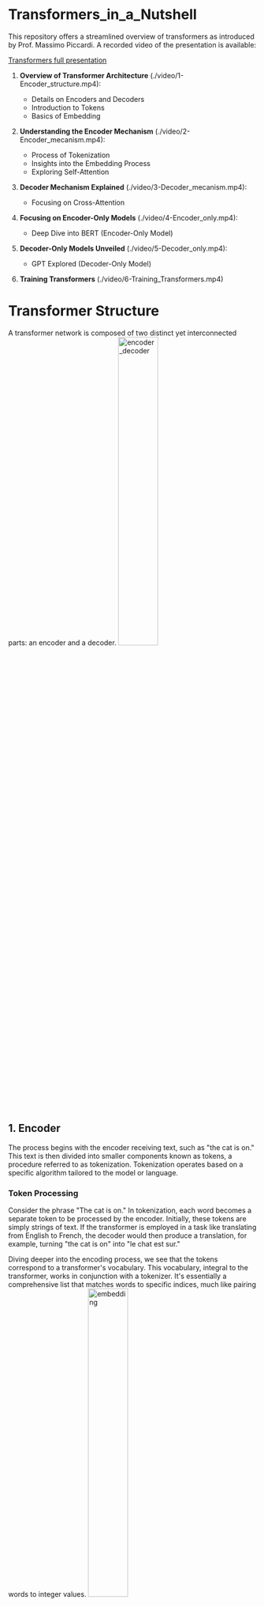 # Transformers_in_a_Nutshell

This repository offers a streamlined overview of transformers as introduced by Prof. Massimo Piccardi. A recorded video of the presentation is available:

[Transformers full presentation](./video/transformers_all.mp4)

   1. **Overview of Transformer Architecture** (./video/1-Encoder_structure.mp4):
      - Details on Encoders and Decoders
      - Introduction to Tokens
      - Basics of Embedding

   2. **Understanding the Encoder Mechanism** (./video/2-Encoder_mecanism.mp4):
      - Process of Tokenization
      - Insights into the Embedding Process
      - Exploring Self-Attention

   3. **Decoder Mechanism Explained** (./video/3-Decoder_mecanism.mp4):
      - Focusing on Cross-Attention

   4. **Focusing on Encoder-Only Models** (./video/4-Encoder_only.mp4):
      - Deep Dive into BERT (Encoder-Only Model)

   5. **Decoder-Only Models Unveiled** (./video/5-Decoder_only.mp4):
      - GPT Explored (Decoder-Only Model)

   6. **Training Transformers** (./video/6-Training_Transformers.mp4)



# Transformer Structure 
A transformer network is composed of two distinct yet interconnected parts: an encoder and a decoder. 
<img src="./img/encoder_decoder.png" alt="encoder_decoder" width="40%" height="40%">

## 1. Encoder

The process begins with the encoder receiving text, such as "the cat is on." This text is then divided into smaller components known as tokens, a procedure referred to as tokenization. Tokenization operates based on a specific algorithm tailored to the model or language.

### Token Processing

Consider the phrase "The cat is on." In tokenization, each word becomes a separate token to be processed by the encoder. Initially, these tokens are simply strings of text. If the transformer is employed in a task like translating from English to French, the decoder would then produce a translation, for example, turning "the cat is on" into "le chat est sur."

Diving deeper into the encoding process, we see that the tokens correspond to a transformer's vocabulary. This vocabulary, integral to the transformer, works in conjunction with a tokenizer. It's essentially a comprehensive list that matches words to specific indices, much like pairing words to integer values.
<img src="./img/embedding.png" alt="embedding" width="40%" height="40%">

For instance, in a typical setup, a vocabulary might range from 30,000 to as many as 250,000 different tokens. Each word, once tokenized, is linked to an integer index. The original string nature of the token is discarded at this stage, and only the integer index is relevant for further processing.

Attached to this vocabulary are embeddings – pre-calculated numerical vectors that correspond to each token. These embeddings, which can also be randomly initialized, vary in size but are typically within a few hundred dimensions, such as 768. 

So, when the word "cat" appears in the input, it's first converted into an integer index, and then this index is used to retrieve the corresponding embedding from a matrix. These embeddings, essentially large vectors of numbers, are generally small in absolute value and normalized to maintain consistency. 

**Tips:** as the text enters the transformer, it's tokenized, converted into numerical indices, and then these indices are used to extract embeddings, which are then processed by the transformer network.



### Embedding 

<img src="./img/embedding_2.png" alt="embedding_2" width="40%" height="40%">

This initial transformation is a crucial step in the encoder's processing. What we refer to as token embeddings are the primary inputs into this system. These token embeddings are essentially numerical representations of the tokens and do not rely on their position within the sentence. For example, the embedding for the word "cat" remains constant regardless of its placement in the sentence.

In addition to token embeddings, there are position and segment embeddings. Position embeddings are particularly significant as they add numerical values to the token embeddings, acting like offsets. This addition adjusts the embedding values based on the token's position in the sentence. If the added number is positive, it elevates the embedding values; if negative, it reduces them. A common method for determining these values is using a sinusoidal function, which provides unique, scalable values for each position.

Interestingly, these positional adjustments are sufficient for the encoder to discern the token's placement within a sentence, without explicitly encoding the position. The positional information is implicitly encoded through these slight numerical shifts in the token embeddings.

Segment embeddings, while similar to position embeddings, are less frequently used in practice. They are typically set to zero unless specifically required. Their role becomes prominent in scenarios where the input includes multiple sentences, such as in natural language processing tasks involving sentence comparisons or relationships. Segment embeddings help differentiate between sentences by adjusting the token embeddings of one sentence relative to another.

It's worth noting that an alternative to segment embeddings for differentiating sentences is the use of special separator tokens. However, segment embeddings offer a subtler means of distinguishing between sentences without adding extra tokens.

**Tips:** when these embeddings are input into the encoder – combining token, position, and possibly segment information – they form extended vectors (often 768 dimensions each) that are processed in each token slot of the encoder.

What does the encoder do these embeddings? 

### 2. Mechanisms within Transformer

The encoder's function within the network involves a multi-layered structure, rather than just a single layer. At the outset, there's an initial encoding layer that receives input, which is followed by subsequent layers, each building upon the previous one. In a smaller transformer model, there might be around six layers, while larger models can have up to twelve or more, and this number can be adjusted as needed.

Each layer in the encoder functions similarly. The first layer takes in the embeddings (the numerical representations of tokens) and processes them to produce what are known as hidden states. These hidden states are vectors of the same dimension as the embeddings, often 768 elements.

<img src="./img/mecanism.png" alt="mecanism" width="30%" height="30%">

The hidden states generated by one layer then serve as the input for the next layer. This process continues sequentially through each layer of the encoder. For instance, if we have four tokens represented by embeddings $x1$, $x2$, $x3$, and $x4$, these are transformed into corresponding hidden states at each layer. As the information passes through each layer, the embeddings evolve into hidden states that are processed by subsequent layers.

This repetitive processing across multiple layers culminates in the final hidden states at the last layer of the encoder. These final hidden states represent the fully processed version of the initial embeddings after having been refined through the encoder's multi-layered architecture.


**How each layer works?**

<img src="./img/layers.png" alt="layers" width="40%" height="40%">

Each layer within the transformer is made up of several smaller networks. The most crucial among these is the self-attention network. Self-attention is a key component often highlighted in research papers and is essential for understanding the transformer's functionality. In addition to self-attention, there are other components like a normalization layer and a feed-forward network.

The architecture of the transformer can vary, with many different versions existing. However, the standard model, which is thoroughly explained in the work of [Jay Alammar] (https://jalammar.github.io/illustrated-transformer/), often serves as a reference point for understanding these concepts. This standard setup includes self-attention, followed by normalization and then feed-forward processing.

While all these components are important, self-attention stands out as the most distinctive feature of the transformer. It's this mechanism that sets the transformer apart from other neural network models. The self-attention network, more than any other part, is what people commonly associate with the unique capabilities of the transformer model.

#### Self-attention

To grasp the concept of self-attention, a useful comparison can be drawn with associative memories.
<img src="./img/neurones.png" alt="neurones" width="20%" height="20%">

 Imagine we have four tokens: $x1$, $x2$, $x3$, and $x4$. Each of these tokens, from their initial form to their indexed state and subsequent embeddings, goes through a uniform process in the network.

Let's consider $x2$ as an example. The goal is to process $x2$ in such a way that the output, which we can label as $x2$ prime, differs from the original $x2$. This output is specifically aligned with the second token's slot. The unique aspect of this process is that $x2$' is influenced not only by $x2$ but also by the contributions of all the other tokens – $x1$, $x3$, and $x4$.

The beauty of this system lies in its consistency; the size of $x2'$ remains the same as $x2$. This uniformity allows for the addition of subsequent identical layers atop one another, each repeating the same process. Ultimately, the aim is to produce an output for each token that, while maintaining its original size, is enriched or influenced by the information from all other tokens in the network.
<img src="./img/self_attention.png" alt="self attention" width="40%" height="40%">

**How does this self-attention works?**

Self-attention within each layer of a transformer involves three critical components: the query matrix $Q$, the key matrix $K$, and the value matrix $V$. These matrices are essential in processing the tokens, for example, token $x2$.
<img src="./img/matrices.png" alt="matrices" width="40%" height="40%">

 The matrices, which could be 64 units wide and 768 units tall, interact with the token in a specific way.

<img src="./img/heads.png" alt="heads" width="40%" height="40%">
When token $x2$ interacts with the query matrix $Q$, it is transformed into a new representation, let's call it $Q2$. This process is replicated with the key matrix $K$ and the value matrix $V$, resulting in key $K2$ and value $V2$ representations for the same token.

The next step involves comparing $Q2$ with the key values of all other tokens, including $x2$ itself. This comparison is done through a dot product, which essentially measures the similarity between $Q2$ and each key. The result of this comparison is a set of values, which can range from high (indicating a strong match) to low or even negative (indicating a weak or no match).

These values are then normalized through a softmax function, turning them into weights that sum up to one. These weights determine the extent to which each token's value $V2$, $V3$, etc., contributes to the final output at that specific position in the sequence.

The final output for each position in the sequence is a weighted sum of all the value vectors, adjusted by these weights. This process effectively allows each position in the encoder to consider all other tokens in the sequence simultaneously, leading to a comprehensive representation that takes into account the entire context of the input sequence.

The self-attention mechanism essentially functions like an associative memory or database. It searches for matches between the query of a specific token and the keys of all other tokens, retrieving values based on these matches. This operation is not a binary match or no match scenario but rather a spectrum of matches represented proportionally.

In a transformer, this self-attention process is not performed just once but multiple times in parallel, each with its set of query $Q$, key $K$, and value $V$ matrices. These multiple iterations, known as heads, allow the model to view the data from different perspectives, each initialized randomly and optimized during the training process through backpropagation. This multiplicity ensures a more robust and nuanced understanding of the input data.


**So what do we do with the output of the 12 heads?**

What happens with the outputs from the 12 heads in the transformer's self-attention mechanism?

The goal is to assemble a vector that matches the original input size. Each of the 12 heads produces a weighted sum of its inputs, forming a 64-dimensional vector. Since there are 12 such heads, the dimensionality calculation can be expressed as:

$$ \text{Dimension per head} \times \text{Number of heads} = 64 \times 12 = 768 $$

Therefore, the outputs from the 12 different heads are concatenated to create a composite vector that mirrors the input's dimensions. This concatenation can be represented as:

$$ \text{Output} = \text{Concatenate}(\text{Head}_1, \text{Head}_2, \ldots, \text{Head}_{12}) $$

This process ensures that the output size is consistent with the input size:

$$ \text{Size}(\text{Output}) = \text{Size}(\text{Input}) $$

By maintaining this dimensionality, it becomes feasible to layer additional encoding layers on top of one another.

The self-attention mechanism, known as multi-headed self-attention, is a critical part of this process. This mechanism can be replicated multiple times, typically 8 to 12 times, depending on the specific dimensions chosen for the embeddings. 

In the given example, with an input of 768 dimensions, each head produces a 64-dimensional output. With 12 heads, the outputs are combined into one unified 768-dimensional vector. This vector, resembling the size of the original input, allows for the stacking of multiple layers within the transformer architecture. 

For now, we'll set aside the details of the normalization and feed-forward networks. The key takeaway is the generation of a hidden state or vector that precisely matches the size of the input, enabling the seamless addition of multiple layers in the transformer.


What happens with the outputs from the 12 heads in the transformer's self-attention mechanism?

The goal is to assemble a vector that matches the original input size. Each of the 12 heads produces a weighted sum of its inputs, forming a 64-dimensional vector. Since there are 12 such heads, multiplying 64 by 12 gives us a 768-dimensional vector. Therefore, the outputs from the 12 different heads are concatenated to create a composite vector that mirrors the input's dimensions.

This process ensures that the output size is consistent with the input size. By maintaining this dimensionality, it becomes feasible to layer additional encoding layers on top of one another. 

The self-attention mechanism, known as multi-headed self-attention, is a critical part of this process. This mechanism can be replicated multiple times, typically 8 to 12 times, depending on the specific dimensions chosen for the embeddings. 

In the given example, with an input of 768 dimensions, each head produces a 64-dimensional output. With 12 heads, the outputs are combined into one unified 768-dimensional vector. This vector, resembling the size of the original input, allows for the stacking of multiple layers within the transformer architecture. 

For now, we'll set aside the details of the normalization and feed-forward networks. The key takeaway is the generation of a hidden state or vector that precisely matches the size of the input, enabling the seamless addition of multiple layers in the transformer.

## 3. Decoder

<img src="./img/decoder.png" alt="decoder" width="40%" height="40%">

The encoder functions on the premise, for example, "the cat is on." The decoder's task is to translate this. Structurally, the decoder mirrors the encoder in architecture, maintaining the same network design. However, its operational approach differs significantly.

Unlike the encoder, which operates in parallel, the decoder processes input sequentially, one token at a time. This sequential processing is essential because it's not feasible to generate all output tokens simultaneously.

A notable variation within transformer studies is the non-autoregressive Transformer (NAT), which aims to produce output in one go. The standard decoder, however, starts with the initial token and then sequentially builds the translation.

A special token, often an unusual string not found in regular texts, marks the beginning of a sentence in the decoder's input. This token undergoes the same processing as regular tokens, involving self-attention and layered processing.

At each step, the decoder generates a probability distribution over the vocabulary. The highest probability word is typically selected for the translation – a process known as argmax. For instance, in translating from English to French, the decoder might start by predicting the French word "le."

$$ P(\text{word}) = \text{argmax}_{\text{word}} \, P(\text{word} | \text{context}) $$

The decoder relies on its own predictions for subsequent tokens, necessitating a sequential approach. This process can be refined using techniques like beam search, which explores multiple translation options simultaneously, as opposed to the more linear, greedy decoding.

As the decoder progresses, it aims to correctly predict the following words, using each prediction as the input for the next. This continues until the end of the sentence is reached, often marked by a special end-of-sentence token, signaling the completion of the translation.


The connection between the two networks in a transformer, namely the encoder and the decoder, is facilitated through a mechanism called **cross-attention**, similar in function to self-attention. 

- In the decoder, the query components of the tokens do not only attend to the tokens already processed by the decoder but also to all tokens processed by the encoder.
- This mechanism enriches the hidden states in the decoder with information from both previously translated tokens and all encoder tokens.


<img src="./img/decoder_2.png" alt="decoder 2" width="40%" height="40%">

The two components of the transformer architecture, the encoder and decoder, are interconnected by a mechanism known as cross-attention, which shares similarities with self-attention. The key distinction here is that within the decoder, the query elements of the tokens not only focus on what has been previously decoded but also consider all the tokens processed by the encoder. This cross-attention mechanism ensures that each token's hidden state in the decoder is informed by both the already translated tokens and the entire sequence of tokens from the encoder.

When discussing functionality, particularly in the decoder, each token is decoded sequentially, producing a probability vector that determines the likelihood of different words. To understand this, let’s consider the decoder's first slot, typically designated for a special token signifying the beginning of a sentence. This slot, much like the entire decoder, mirrors the encoder in structure. It outputs a hidden state with the same dimension, assumed here to be 768.

To convert this 768-dimensional hidden state into a probability distribution over a vocabulary, a matrix of dimensions 768 by the vocabulary size (say 30,000 words) is used. This matrix multiplication generates logits, which are then transformed into probabilities ranging from 0 to 1 through a softmax function. Interestingly, for tasks like word prediction where only the most probable word is required, the direct computation of the argmax from logits suffices, bypassing the need for converting logits into probabilities.

This final matrix in the decoder, interestingly, is similar in structure to the embedding matrix used in the encoder, but functions in reverse. While the encoder transforms words from the vocabulary into 768-dimensional embeddings, the decoder does the opposite, converting 768-dimensional vectors into vocabulary words.

The decoder’s task is intricate, involving the transformation of hidden states into probabilistic predictions of words, influenced by both the previously translated tokens and the original input processed by the encoder. This interaction between the encoder and decoder, facilitated by the cross-attention mechanism, is a defining feature of the transformer model, enabling it to effectively handle complex language processing tasks.

# 4. Encoder-Only

Transformers can be implemented with just an encoder network, excluding the decoder. This approach, focused solely on the encoder, is particularly effective and widely recognized.

<img src="./img/encoder_only.png" alt="encoder only" width="40%" height="40%">


Regarding the encoder-only network, it's essentially half of a typical transformer model, focusing solely on the encoding aspect. This encoder-only setup, renowned for its effectiveness, is the backbone of many significant applications. Unlike configurations that involve both an encoder and a decoder, this approach hinges exclusively on the encoder.

The encoder is utilized in a manner similar to standard transformers, processing input such as a sentence and converting it into a series of final vectors or hidden states, denoted as $$X'_1, X'_2, \ldots, X'_n$$, each corresponding to the dimensions of 768. However, unlike transformers aimed at tasks like translation or sentence generation, the encoder-only model is geared towards tasks that require labeling or classifying individual tokens in the input. For instance, in named entity recognition or relation extraction tasks, the goal is to assign specific class labels to each word or token, not to generate new text.

In practice, this involves transforming the final layer hidden states of size 768 into a smaller set of class labels, such as 10, if the task involves categorizing each word into one of 10 classes. This transformation is executed through a final matrix that maps the 768-dimensional vectors to a smaller number of class probabilities. Thus, the model's output becomes a sequence of class labels rather than words.

Moreover, this encoder-only framework is also applied in text classification tasks like sentiment analysis. Here, instead of assigning labels to each token, the entire text is classified into one of several categories. The process involves taking the output of one particular token, often influenced by all others through the encoding process, and converting its 768-dimensional vector into a probability vector over the class set (e.g., positive, negative, neutral). This is typically done using a matrix that reduces the 768 dimensions to match the number of classes.

To further refine the process and avoid biases towards any specific token, BERT and similar models introduce a special token at the beginning of the input sequence. This token, often referred to as the CLS token, is specifically used for classification tasks, ensuring that the probabilities it generates are influenced equally by all tokens in the sentence.


# 5. Decoder-Only

<img src="./img/decoder_only.png" alt="decoder only" width="40%" height="40%">


A famous example of a decoder only transformer is GPT. GPT  stands as a key transformer model, characterized by its exclusive reliance on decoders. Unlike typical transformers that include encoders, GPT's architecture is centered around an extensive decoder section. Inputs, such as "The cat is on the mat," are fed directly into the decoder as initial tokens, bypassing the encoder.

In GPT's framework, output generation unfolds sequentially, token by token. This method might appear contrary to earlier explanations regarding sequential output generation, which is contingent on previously generated outputs. However, GPT can predetermine certain inputs and outputs via a supervised method, enabling more controlled token generation.

The model utilizes prompts as initial token sequences, guiding the decoder to generate subsequent sequences. Post prompt completion, the decoder independently predicts the remaining sequence, basing each next token prediction on existing probability distributions.

# 6. Training a tramsformer 

Training involves a supervised approach. In translation tasks, for instance, the model is trained to accurately predict the next token in a sequence, taking into account both the previously translated tokens and the initial input. The primary goal during training is to enhance the probability of correctly translating each sequential step, often employing methods like cross-entropy or negative log likelihood.

During the decoding phase, GPT generates a probability vector at each step. From this vector, the model selects the token with the highest probability, which then informs the prediction for the next token.

In mathematical terms, the training objective in GPT, particularly for translation tasks, is often represented as maximizing the probability of the correct token $ y_t $ at each step $ t $ in the decoder, given all previously translated tokens $y_{1:t-1} $ and the entire input sequence $$ x_{1:t} $$. This is expressed as maximizing $$ P(y_t | y_{1:t-1}, x_{1:t}) $$. In practice, this maximization is done using the log likelihood, which is summed over the entire output sequence. The negative of this log likelihood, known as the negative log likelihood or cross entropy, is minimized during training.
